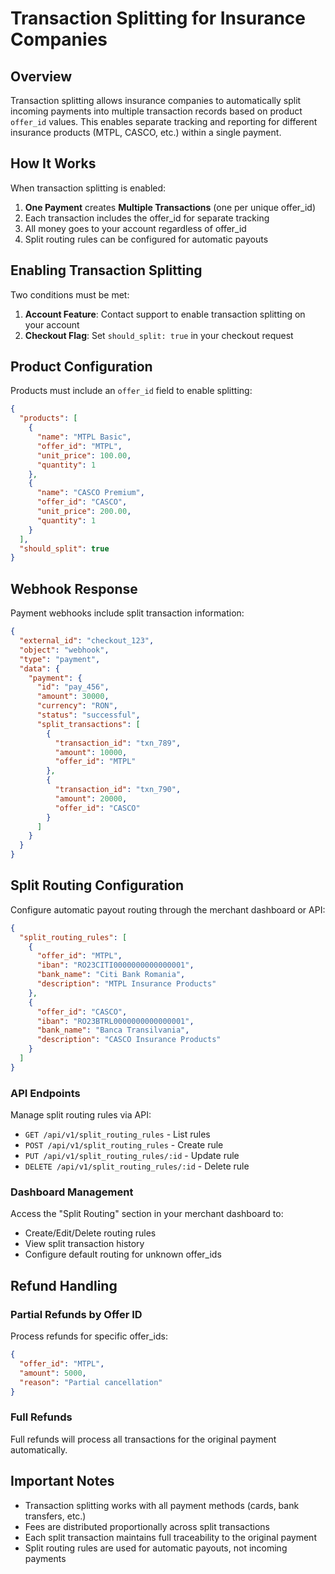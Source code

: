 # Transaction Splitting for Insurance Companies

## Overview

Transaction splitting allows insurance companies to automatically split incoming payments into multiple transaction records based on product `offer_id` values. This enables separate tracking and reporting for different insurance products (MTPL, CASCO, etc.) within a single payment.

## How It Works

When transaction splitting is enabled:
1. **One Payment** creates **Multiple Transactions** (one per unique offer_id)
2. Each transaction includes the offer_id for separate tracking
3. All money goes to your account regardless of offer_id
4. Split routing rules can be configured for automatic payouts

## Enabling Transaction Splitting

Two conditions must be met:
1. **Account Feature**: Contact support to enable transaction splitting on your account
2. **Checkout Flag**: Set `should_split: true` in your checkout request

## Product Configuration

Products must include an `offer_id` field to enable splitting:

```json
{
  "products": [
    {
      "name": "MTPL Basic",
      "offer_id": "MTPL",
      "unit_price": 100.00,
      "quantity": 1
    },
    {
      "name": "CASCO Premium",
      "offer_id": "CASCO",
      "unit_price": 200.00,
      "quantity": 1
    }
  ],
  "should_split": true
}
```

## Webhook Response

Payment webhooks include split transaction information:

```json
{
  "external_id": "checkout_123",
  "object": "webhook",
  "type": "payment",
  "data": {
    "payment": {
      "id": "pay_456",
      "amount": 30000,
      "currency": "RON",
      "status": "successful",
      "split_transactions": [
        {
          "transaction_id": "txn_789",
          "amount": 10000,
          "offer_id": "MTPL"
        },
        {
          "transaction_id": "txn_790",
          "amount": 20000,
          "offer_id": "CASCO"
        }
      ]
    }
  }
}
```

## Split Routing Configuration

Configure automatic payout routing through the merchant dashboard or API:

```json
{
  "split_routing_rules": [
    {
      "offer_id": "MTPL",
      "iban": "RO23CITI0000000000000001",
      "bank_name": "Citi Bank Romania",
      "description": "MTPL Insurance Products"
    },
    {
      "offer_id": "CASCO",
      "iban": "RO23BTRL0000000000000001",
      "bank_name": "Banca Transilvania",
      "description": "CASCO Insurance Products"
    }
  ]
}
```

### API Endpoints

Manage split routing rules via API:

- `GET /api/v1/split_routing_rules` - List rules
- `POST /api/v1/split_routing_rules` - Create rule
- `PUT /api/v1/split_routing_rules/:id` - Update rule
- `DELETE /api/v1/split_routing_rules/:id` - Delete rule

### Dashboard Management

Access the "Split Routing" section in your merchant dashboard to:
- Create/Edit/Delete routing rules
- View split transaction history
- Configure default routing for unknown offer_ids

## Refund Handling

### Partial Refunds by Offer ID

Process refunds for specific offer_ids:

```json
{
  "offer_id": "MTPL",
  "amount": 5000,
  "reason": "Partial cancellation"
}
```

### Full Refunds

Full refunds will process all transactions for the original payment automatically.

## Important Notes

- Transaction splitting works with all payment methods (cards, bank transfers, etc.)
- Fees are distributed proportionally across split transactions
- Each split transaction maintains full traceability to the original payment
- Split routing rules are used for automatic payouts, not incoming payments
